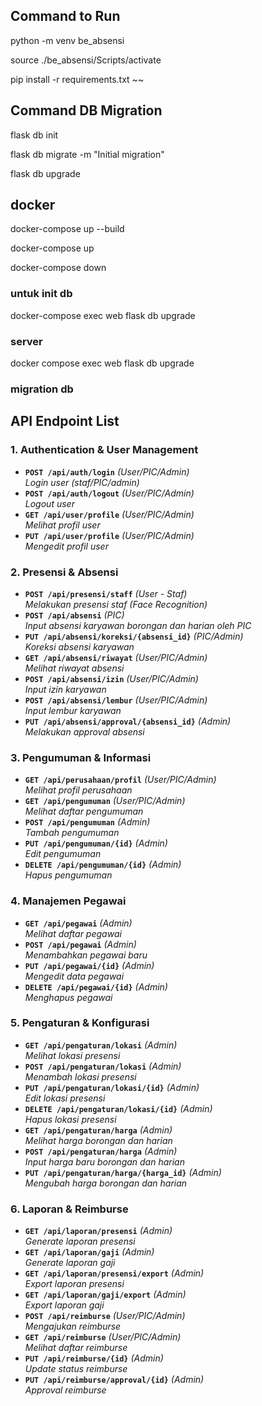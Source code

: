 ## Command to Run 

python -m venv be_absensi

source ./be_absensi/Scripts/activate

pip install -r requirements.txt
~~
## Command DB Migration

flask db init

flask db migrate -m "Initial migration"

flask db upgrade

## docker
docker-compose up --build

docker-compose up

docker-compose down

### untuk init db
docker-compose exec web flask db upgrade

### server
docker compose exec web flask db upgrade


### migration db

## API Endpoint List

### **1. Authentication & User Management**
- **`POST /api/auth/login`** *(User/PIC/Admin)*  
  *Login user (staf/PIC/admin)*
- **`POST /api/auth/logout`** *(User/PIC/Admin)*  
  *Logout user*
- **`GET /api/user/profile`** *(User/PIC/Admin)*  
  *Melihat profil user*
- **`PUT /api/user/profile`** *(User/PIC/Admin)*  
  *Mengedit profil user*

### **2. Presensi & Absensi**
- **`POST /api/presensi/staff`** *(User - Staf)*  
  *Melakukan presensi staf (Face Recognition)*
- **`POST /api/absensi`** *(PIC)*  
  *Input absensi karyawan borongan dan harian oleh PIC*
- **`PUT /api/absensi/koreksi/{absensi_id}`** *(PIC/Admin)*  
  *Koreksi absensi karyawan*
- **`GET /api/absensi/riwayat`** *(User/PIC/Admin)*  
  *Melihat riwayat absensi*
- **`POST /api/absensi/izin`** *(User/PIC/Admin)*  
  *Input izin karyawan*
- **`POST /api/absensi/lembur`** *(User/PIC/Admin)*  
  *Input lembur karyawan*
- **`PUT /api/absensi/approval/{absensi_id}`** *(Admin)*  
  *Melakukan approval absensi*

### **3. Pengumuman & Informasi**
- **`GET /api/perusahaan/profil`** *(User/PIC/Admin)*  
  *Melihat profil perusahaan*
- **`GET /api/pengumuman`** *(User/PIC/Admin)*  
  *Melihat daftar pengumuman*
- **`POST /api/pengumuman`** *(Admin)*  
  *Tambah pengumuman*
- **`PUT /api/pengumuman/{id}`** *(Admin)*  
  *Edit pengumuman*
- **`DELETE /api/pengumuman/{id}`** *(Admin)*  
  *Hapus pengumuman*

### **4. Manajemen Pegawai**
- **`GET /api/pegawai`** *(Admin)*  
  *Melihat daftar pegawai*
- **`POST /api/pegawai`** *(Admin)*  
  *Menambahkan pegawai baru*
- **`PUT /api/pegawai/{id}`** *(Admin)*  
  *Mengedit data pegawai*
- **`DELETE /api/pegawai/{id}`** *(Admin)*  
  *Menghapus pegawai*

### **5. Pengaturan & Konfigurasi**
- **`GET /api/pengaturan/lokasi`** *(Admin)*  
  *Melihat lokasi presensi*
- **`POST /api/pengaturan/lokasi`** *(Admin)*  
  *Menambah lokasi presensi*
- **`PUT /api/pengaturan/lokasi/{id}`** *(Admin)*  
  *Edit lokasi presensi*
- **`DELETE /api/pengaturan/lokasi/{id}`** *(Admin)*  
  *Hapus lokasi presensi*
- **`GET /api/pengaturan/harga`** *(Admin)*  
  *Melihat harga borongan dan harian*
- **`POST /api/pengaturan/harga`** *(Admin)*  
  *Input harga baru borongan dan harian*
- **`PUT /api/pengaturan/harga/{harga_id}`** *(Admin)*  
  *Mengubah harga borongan dan harian*

### **6. Laporan & Reimburse**
- **`GET /api/laporan/presensi`** *(Admin)*  
  *Generate laporan presensi*
- **`GET /api/laporan/gaji`** *(Admin)*  
  *Generate laporan gaji*
- **`GET /api/laporan/presensi/export`** *(Admin)*  
  *Export laporan presensi*
- **`GET /api/laporan/gaji/export`** *(Admin)*  
  *Export laporan gaji*
- **`POST /api/reimburse`** *(User/PIC/Admin)*  
  *Mengajukan reimburse*
- **`GET /api/reimburse`** *(User/PIC/Admin)*  
  *Melihat daftar reimburse*
- **`PUT /api/reimburse/{id}`** *(Admin)*  
  *Update status reimburse*
- **`PUT /api/reimburse/approval/{id}`** *(Admin)*  
  *Approval reimburse*





